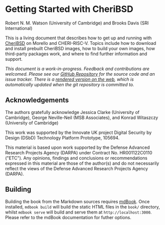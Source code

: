<!-- ANCHOR: cover -->

# Getting Started with CheriBSD

Robert N. M. Watson (University of Cambridge)
and
Brooks Davis (SRI International)

This is a living document that describes how to get up and running with
[CheriBSD](https://www.cheribsd.org/) on Morello and CHERI-RISC-V.
Topics include how to download and install prebuilt CheriBSD images, how to
build your own images, how third-party packages work, and where to find
further information and support.

*This document is a work-in-progress.  Feedback and contributions are
welcomed.  Please see our [GitHub
Repository](https://github.com/CTSRD-CHERI/cheribsd-getting-started) for the
source code and an issue tracker.
There is a [rendered version on the
web](https://ctsrd-cheri.github.io/cheribsd-getting-started/), which is
automatically updated when the git repository is committed to.*

## Acknowledgements

The authors gratefully acknowledge Jessica Clarke (University of Cambridge),
George Neville-Neil (MSB Associates), and Konrad Witaszczy (University of
Cambridge)

This work was supported by the Innovate UK project Digital Security by Design
(DSbD) Technology Platform Prototype, 105694.

This material is based upon work supported by the Defense Advanced
Research Projects Agency (DARPA) under Contract No. HR001122C0110 ("ETC"). Any
opinions, findings and conclusions or recommendations expressed in this
material are those of the author(s) and do not necessarily reflect the
views of the Defense Advanced Research Projects Agency (DARPA).

<!-- ANCHOR_END: cover -->

## Building

Building the book from the Markdown sources requires
[mdBook](https://github.com/rust-lang/mdBook). Once installed, `mdbook build`
will build the static HTML files in the `book/` directory, whilst `mdbook
serve` will build and serve them at `http://localhost:3000`. Please refer to
the mdBook documentation for futher options.
